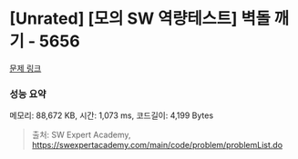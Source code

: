 # [Unrated] [모의 SW 역량테스트] 벽돌 깨기 - 5656 

[문제 링크](https://swexpertacademy.com/main/code/problem/problemDetail.do?contestProbId=AWXRQm6qfL0DFAUo) 

### 성능 요약

메모리: 88,672 KB, 시간: 1,073 ms, 코드길이: 4,199 Bytes



> 출처: SW Expert Academy, https://swexpertacademy.com/main/code/problem/problemList.do
